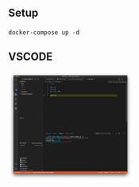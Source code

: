 ## Setup
```
docker-compose up -d
```

## VSCODE

<img src="https://github.com/oscar3x39/docker-nginx-xdebug/blob/master/vscode.png" width="250">